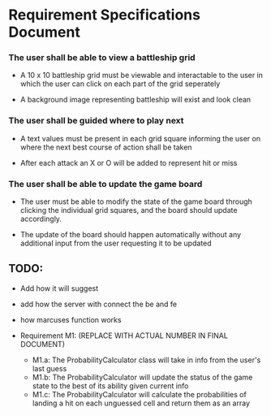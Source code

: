 # Requirement Specifications Document

### The user shall be able to view a battleship grid

* A 10 x 10 battleship grid must be viewable and interactable to the user in which the user
can click on each part of the grid seperately

* A background image representing battleship will exist and
look clean

### The user shall be guided where to play next

* A text values must be present in each grid square informing the user
on where the next best course of action shall be taken

* After each attack an X or O will be added to represent hit or miss

### The user shall be able to update the game board

* The user must be able to modify the state of the game board through clicking the individual grid
squares, and the board should update accordingly.

* The update of the board should happen automatically without any additional input from the user
requesting it to be updated


## TODO:
* Add how it will suggest
* add how the server with connect the be and fe
* how marcuses function works

* Requirement M1: (REPLACE WITH ACTUAL NUMBER IN FINAL DOCUMENT) 
	* M1.a: The ProbabilityCalculator class will take in info from the user's last guess
	* M1.b: The ProbabilityCalculator will update the status of the game state to the best of its ability given current info
	* M1.c: The ProbabilityCalculator will calculate the probabilities of landing a hit on each unguessed cell and return them as an array